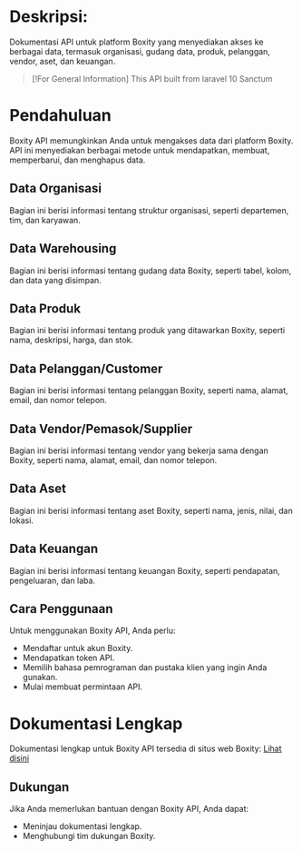 # Deskripsi:

Dokumentasi API untuk platform Boxity yang menyediakan akses ke berbagai data, termasuk organisasi, gudang data, produk, pelanggan, vendor, aset, dan keuangan.

> [!For General Information]
> This API built from laravel 10 Sanctum

# Pendahuluan

Boxity API memungkinkan Anda untuk mengakses data dari platform Boxity. API ini menyediakan berbagai metode untuk mendapatkan, membuat, memperbarui, dan menghapus data.

## Data Organisasi

Bagian ini berisi informasi tentang struktur organisasi, seperti departemen, tim, dan karyawan.

## Data Warehousing

Bagian ini berisi informasi tentang gudang data Boxity, seperti tabel, kolom, dan data yang disimpan.

## Data Produk

Bagian ini berisi informasi tentang produk yang ditawarkan Boxity, seperti nama, deskripsi, harga, dan stok.

## Data Pelanggan/Customer

Bagian ini berisi informasi tentang pelanggan Boxity, seperti nama, alamat, email, dan nomor telepon.

## Data Vendor/Pemasok/Supplier

Bagian ini berisi informasi tentang vendor yang bekerja sama dengan Boxity, seperti nama, alamat, email, dan nomor telepon.

## Data Aset

Bagian ini berisi informasi tentang aset Boxity, seperti nama, jenis, nilai, dan lokasi.

## Data Keuangan

Bagian ini berisi informasi tentang keuangan Boxity, seperti pendapatan, pengeluaran, dan laba.

## Cara Penggunaan

Untuk menggunakan Boxity API, Anda perlu:

-   Mendaftar untuk akun Boxity.
-   Mendapatkan token API.
-   Memilih bahasa pemrograman dan pustaka klien yang ingin Anda gunakan.
-   Mulai membuat permintaan API.

# Dokumentasi Lengkap

Dokumentasi lengkap untuk Boxity API tersedia di situs web Boxity: [Lihat disini](https://s.id/api-boxity-documentation)

## Dukungan

Jika Anda memerlukan bantuan dengan Boxity API, Anda dapat:

-   Meninjau dokumentasi lengkap.
-   Menghubungi tim dukungan Boxity.
